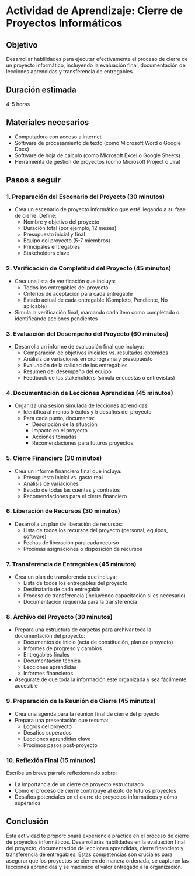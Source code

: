 # Actividad de Aprendizaje: Cierre de Proyectos Informáticos

## Objetivo
Desarrollar habilidades para ejecutar efectivamente el proceso de cierre de un proyecto informático, incluyendo la evaluación final, documentación de lecciones aprendidas y transferencia de entregables.

## Duración estimada
4-5 horas

## Materiales necesarios
- Computadora con acceso a internet
- Software de procesamiento de texto (como Microsoft Word o Google Docs)
- Software de hoja de cálculo (como Microsoft Excel o Google Sheets)
- Herramienta de gestión de proyectos (como Microsoft Project o Jira)

## Pasos a seguir

### 1. Preparación del Escenario del Proyecto (30 minutos)
- Crea un escenario de proyecto informático que esté llegando a su fase de cierre. Define:
  - Nombre y objetivo del proyecto
  - Duración total (por ejemplo, 12 meses)
  - Presupuesto inicial y final
  - Equipo del proyecto (5-7 miembros)
  - Principales entregables
  - Stakeholders clave

### 2. Verificación de Completitud del Proyecto (45 minutos)
- Crea una lista de verificación que incluya:
  - Todos los entregables del proyecto
  - Criterios de aceptación para cada entregable
  - Estado actual de cada entregable (Completo, Pendiente, No aplicable)
- Simula la verificación final, marcando cada ítem como completado o identificando acciones pendientes

### 3. Evaluación del Desempeño del Proyecto (60 minutos)
- Desarrolla un informe de evaluación final que incluya:
  - Comparación de objetivos iniciales vs. resultados obtenidos
  - Análisis de variaciones en cronograma y presupuesto
  - Evaluación de la calidad de los entregables
  - Resumen del desempeño del equipo
  - Feedback de los stakeholders (simula encuestas o entrevistas)

### 4. Documentación de Lecciones Aprendidas (45 minutos)
- Organiza una sesión simulada de lecciones aprendidas:
  - Identifica al menos 5 éxitos y 5 desafíos del proyecto
  - Para cada punto, documenta:
    - Descripción de la situación
    - Impacto en el proyecto
    - Acciones tomadas
    - Recomendaciones para futuros proyectos

### 5. Cierre Financiero (30 minutos)
- Crea un informe financiero final que incluya:
  - Presupuesto inicial vs. gasto real
  - Análisis de variaciones
  - Estado de todas las cuentas y contratos
  - Recomendaciones para el cierre financiero

### 6. Liberación de Recursos (30 minutos)
- Desarrolla un plan de liberación de recursos:
  - Lista de todos los recursos del proyecto (personal, equipos, software)
  - Fechas de liberación para cada recurso
  - Próximas asignaciones o disposición de recursos

### 7. Transferencia de Entregables (45 minutos)
- Crea un plan de transferencia que incluya:
  - Lista de todos los entregables del proyecto
  - Destinatario de cada entregable
  - Proceso de transferencia (incluyendo capacitación si es necesario)
  - Documentación requerida para la transferencia

### 8. Archivo del Proyecto (30 minutos)
- Prepara una estructura de carpetas para archivar toda la documentación del proyecto:
  - Documentos de inicio (acta de constitución, plan de proyecto)
  - Informes de progreso y cambios
  - Entregables finales
  - Documentación técnica
  - Lecciones aprendidas
  - Informes financieros
- Asegúrate de que toda la información esté organizada y sea fácilmente accesible

### 9. Preparación de la Reunión de Cierre (45 minutos)
- Crea una agenda para la reunión final de cierre del proyecto
- Prepara una presentación que resuma:
  - Logros del proyecto
  - Desafíos superados
  - Lecciones aprendidas clave
  - Próximos pasos post-proyecto

### 10. Reflexión Final (15 minutos)
Escribe un breve párrafo reflexionando sobre:
- La importancia de un cierre de proyecto estructurado
- Cómo el proceso de cierre contribuye al éxito de futuros proyectos
- Desafíos potenciales en el cierre de proyectos informáticos y cómo superarlos

## Conclusión
Esta actividad te proporcionará experiencia práctica en el proceso de cierre de proyectos informáticos. Desarrollarás habilidades en la evaluación final del proyecto, documentación de lecciones aprendidas, cierre financiero y transferencia de entregables. Estas competencias son cruciales para asegurar que los proyectos se cierren de manera ordenada, se capturen las lecciones aprendidas y se maximice el valor entregado a la organización.
